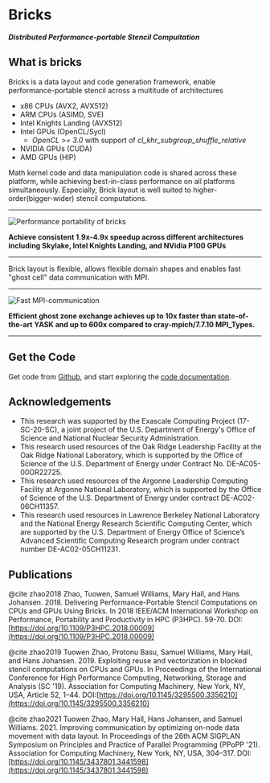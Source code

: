 # Bricks

***Distributed Performance-portable Stencil Compuitation***

## What is bricks

Bricks is a data layout and code generation framework, enable performance-portable stencil across a
multitude of architectures

* x86 CPUs (AVX2, AVX512)
* ARM CPUs (ASIMD, SVE)
* Intel Knights Landing (AVX512)
* Intel GPUs (OpenCL/Sycl)
    * *OpenCL >= 3.0* with support of *cl_khr_subgroup_shuffle_relative*
* NVIDIA GPUs (CUDA)
* AMD GPUs (HIP)

Math kernel code and data manipulation code is shared across these
platform, while achieving best-in-class performance on all platforms simultaneously.
Especially, Brick layout is well suited to higher-order(bigger-wider) stencil computations.

---

![Performance portability of bricks](media/performance-portability.png)

**Achieve consistent 1.9x-4.9x speedup across different architectures including Skylake, Intel Knights Landing, and NVidia P100 GPUs**

---

Brick layout is flexible, allows flexible domain shapes and enables fast "ghost cell" data communication with MPI.

---

![Fast MPI-communication](media/fast-MPI-ghostzone.png)

**Efficient ghost zone exchange achieves up to 10x faster than state-of-the-art YASK and up to 600x compared to cray-mpich/7.7.10 MPI_Types.**

---

## Get the Code

Get code from [Github](https://github.com/CtopCsUtahEdu/bricklib), and start exploring the
[code documentation](https://bricks.run).

## Acknowledgements

* This research was supported by the Exascale Computing Project (17-SC-20-SC), a joint project of the U.S. Department of Energy's Office of Science and National Nuclear Security Administration.
* This research used resources of the Oak Ridge Leadership Facility at the Oak Ridge National Laboratory, which is supported by the Office of Science of the U.S. Department of Energy under Contract No. DE-AC05-00OR22725.
* This research used resources of the Argonne Leadership Computing Facility at Argonne National Laboratory, which is supported by the Office of Science of the U.S. Department of Energy under contract DE-AC02-06CH11357.
* This research used resources in Lawrence Berkeley National Laboratory and the National Energy Research Scientific Computing Center, which are supported by the U.S. Department of Energy Office of Science’s Advanced Scientific Computing Research program under contract number DE-AC02-05CH11231.

## Publications

@cite zhao2018 Zhao, Tuowen, Samuel Williams, Mary Hall, and Hans Johansen. 2018. Delivering Performance-Portable Stencil Computations on CPUs and GPUs Using Bricks. In 2018 IEEE/ACM International Workshop on Performance, Portability and Productivity in HPC (P3HPC). 59-70. DOI:[https://doi.org/10.1109/P3HPC.2018.00009](https://doi.org/10.1109/P3HPC.2018.00009)

@cite zhao2019 Tuowen Zhao, Protonu Basu, Samuel Williams, Mary Hall, and Hans Johansen. 2019. Exploiting reuse and vectorization in blocked stencil computations on CPUs and GPUs. In Proceedings of the International Conference for High Performance Computing, Networking, Storage and Analysis (SC '19). Association for Computing Machinery, New York, NY, USA, Article 52, 1–44. DOI:[https://doi.org/10.1145/3295500.3356210](https://doi.org/10.1145/3295500.3356210)

@cite zhao2021 Tuowen Zhao, Mary Hall, Hans Johansen, and Samuel Williams. 2021. Improving communication by optimizing on-node data movement with data layout. In Proceedings of the 26th ACM SIGPLAN Symposium on Principles and Practice of Parallel Programming (PPoPP '21). Association for Computing Machinery, New York, NY, USA, 304–317. DOI:[https://doi.org/10.1145/3437801.3441598](https://doi.org/10.1145/3437801.3441598)
